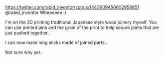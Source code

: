 https://twitter.com/rabid_inventor/status/1443609450602958851 @rabid_inventor Wheeeeee :)

I'm on the 3D printing traditional Japanese style wood joinery myself. You can use printed pins and the grain of the print to help secure joints that are just pushed together.

I can now make long sticks made of joined parts..

Not sure why yet.